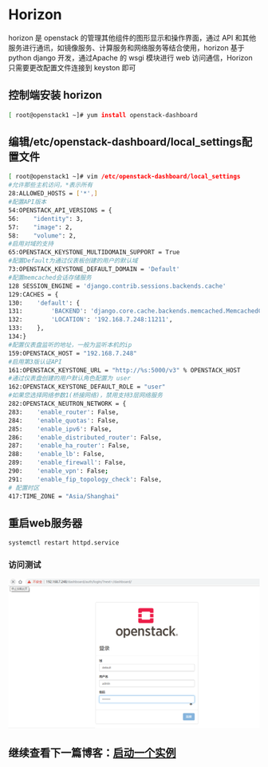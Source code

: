 # Horizon
horizon 是 openstack 的管理其他组件的图形显示和操作界面，通过 API 和其他服务进行通讯，如镜像服务、计算服务和网络服务等结合使用，horizon 基于 python django 开发，通过Apache 的 wsgi 模块进行 web 访问通信，Horizon 只需要更改配置文件连接到 keyston 即可

## 控制端安装 horizon
```bash
[ root@openstack1 ~]# yum install openstack-dashboard
```

## 编辑/etc/openstack-dashboard/local_settings配置文件
```bash
[ root@openstack1 ~]# vim /etc/openstack-dashboard/local_settings 
#允许那些主机访问，*表示所有
28:ALLOWED_HOSTS = ['*',]
#配置API版本
54:OPENSTACK_API_VERSIONS = {
56:    "identity": 3,
57:    "image": 2,
58:    "volume": 2,
#启用对域的支持
65:OPENSTACK_KEYSTONE_MULTIDOMAIN_SUPPORT = True
#配置Default为通过仪表板创建的用户的默认域
73:OPENSTACK_KEYSTONE_DEFAULT_DOMAIN = 'Default'
#配置memcached会话存储服务
128 SESSION_ENGINE = 'django.contrib.sessions.backends.cache'
129:CACHES = {
130:    'default': {
131:        'BACKEND': 'django.core.cache.backends.memcached.MemcachedCache',
132:        'LOCATION': '192.168.7.248:11211',
133:    },
134:}
#配置仪表盘监听的地址，一般为监听本机的ip
159:OPENSTACK_HOST = "192.168.7.248"
#启用第3版认证API
161:OPENSTACK_KEYSTONE_URL = "http://%s:5000/v3" % OPENSTACK_HOST
#通过仪表盘创建的用户默认角色配置为 user
162:OPENSTACK_KEYSTONE_DEFAULT_ROLE = "user"
#如果您选择网络参数1(桥接网络)，禁用支持3层网络服务
282:OPENSTACK_NEUTRON_NETWORK = {
283:    'enable_router': False,
284:    'enable_quotas': False,
285:    'enable_ipv6': False,
286:    'enable_distributed_router': False,
287:    'enable_ha_router': False,
288:    'enable_lb': False,
289:    'enable_firewall': False,
290:    'enable_vpn': False;
291:    'enable_fip_topology_check': False,
# 配置时区
417:TIME_ZONE = "Asia/Shanghai"
```

## 重启web服务器
```bash
systemctl restart httpd.service 
```

### 访问测试
[![](images/openstack_login.png)](http://aishad.top/wordpress/wp-content/uploads/2019/06/openstack_login.png)

## 继续查看下一篇博客：[启动一个实例](http://aishad.top/wordpress/?p=381 "启动一个实例")